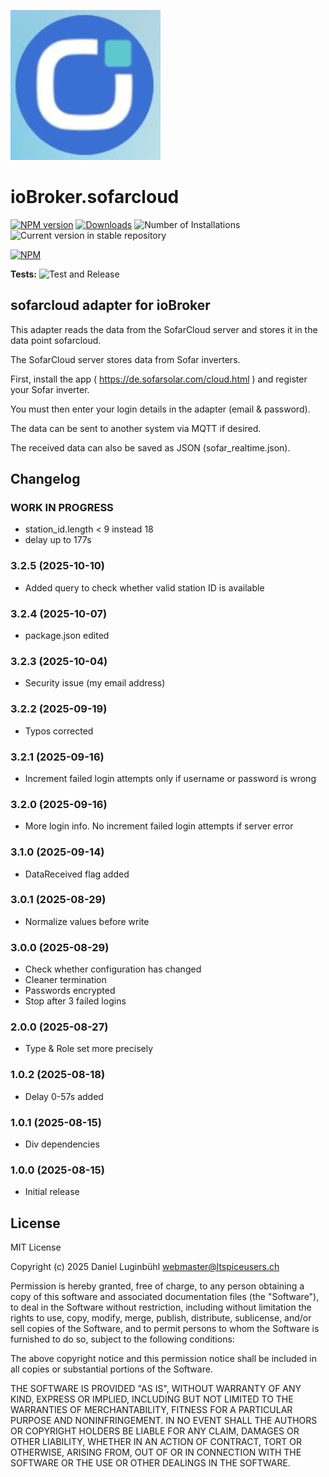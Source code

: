![Logo](admin/sofarcloud.jpg)
# ioBroker.sofarcloud

[![NPM version](https://img.shields.io/npm/v/iobroker.sofarcloud.svg)](https://www.npmjs.com/package/iobroker.sofarcloud)
[![Downloads](https://img.shields.io/npm/dm/iobroker.sofarcloud.svg)](https://www.npmjs.com/package/iobroker.sofarcloud)
![Number of Installations](https://iobroker.live/badges/sofarcloud-installed.svg)
![Current version in stable repository](https://iobroker.live/badges/sofarcloud-stable.svg)

[![NPM](https://nodei.co/npm/iobroker.sofarcloud.png?downloads=true)](https://nodei.co/npm/iobroker.sofarcloud/)

**Tests:** ![Test and Release](https://github.com/ltspicer/ioBroker.sofarcloud/workflows/Test%20and%20Release/badge.svg)

## sofarcloud adapter for ioBroker

This adapter reads the data from the SofarCloud server and stores it in the data point sofarcloud.

The SofarCloud server stores data from Sofar inverters.

First, install the app ( https://de.sofarsolar.com/cloud.html ) and register your Sofar inverter.

You must then enter your login details in the adapter (email & password).

The data can be sent to another system via MQTT if desired.

The received data can also be saved as JSON (sofar_realtime.json).


## Changelog

### **WORK IN PROGRESS**

- station_id.length < 9 instead 18
- delay up to 177s

### 3.2.5 (2025-10-10)

- Added query to check whether valid station ID is available

### 3.2.4 (2025-10-07)

- package.json edited

### 3.2.3 (2025-10-04)

- Security issue (my email address)

### 3.2.2 (2025-09-19)

- Typos corrected

### 3.2.1 (2025-09-16)

- Increment failed login attempts only if username or password is wrong

### 3.2.0 (2025-09-16)

- More login info. No increment failed login attempts if server error

### 3.1.0 (2025-09-14)

- DataReceived flag added

### 3.0.1 (2025-08-29)

- Normalize values before write

### 3.0.0 (2025-08-29)

- Check whether configuration has changed
- Cleaner termination
- Passwords encrypted
- Stop after 3 failed logins

### 2.0.0 (2025-08-27)

- Type & Role set more precisely

### 1.0.2 (2025-08-18)

- Delay 0-57s added

### 1.0.1 (2025-08-15)

- Div dependencies

### 1.0.0 (2025-08-15)
- Initial release

## License
MIT License

Copyright (c) 2025 Daniel Luginbühl <webmaster@ltspiceusers.ch>

Permission is hereby granted, free of charge, to any person obtaining a copy
of this software and associated documentation files (the "Software"), to deal
in the Software without restriction, including without limitation the rights
to use, copy, modify, merge, publish, distribute, sublicense, and/or sell
copies of the Software, and to permit persons to whom the Software is
furnished to do so, subject to the following conditions:

The above copyright notice and this permission notice shall be included in all
copies or substantial portions of the Software.

THE SOFTWARE IS PROVIDED "AS IS", WITHOUT WARRANTY OF ANY KIND, EXPRESS OR
IMPLIED, INCLUDING BUT NOT LIMITED TO THE WARRANTIES OF MERCHANTABILITY,
FITNESS FOR A PARTICULAR PURPOSE AND NONINFRINGEMENT. IN NO EVENT SHALL THE
AUTHORS OR COPYRIGHT HOLDERS BE LIABLE FOR ANY CLAIM, DAMAGES OR OTHER
LIABILITY, WHETHER IN AN ACTION OF CONTRACT, TORT OR OTHERWISE, ARISING FROM,
OUT OF OR IN CONNECTION WITH THE SOFTWARE OR THE USE OR OTHER DEALINGS IN THE
SOFTWARE.
